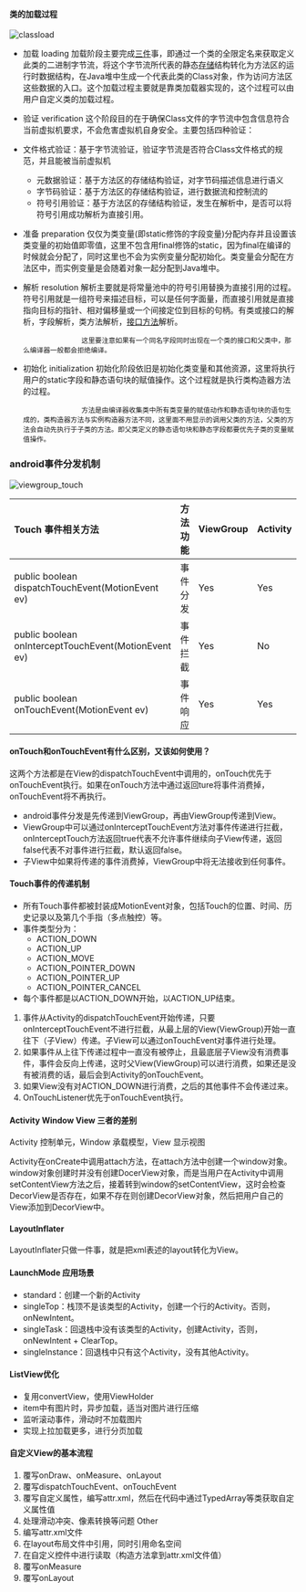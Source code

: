 #### 类的加载过程
   ![classload](E:\Blog\res\classload.jpg)

-    加载 loading
        加载阶段主要完成[三件](http://www.chinabyte.com/keyword/%E4%B8%89%E4%BB%B6/)事，即通过一个类的全限定名来获取定义此类的二进制字节流，将这个字节流所代表的静态[存储](http://storage.chinabyte.com/)结构转化为方法区的运行时数据结构，在Java堆中生成一个代表此类的Class对象，作为访问方法区这些数据的入口。这个加载过程主要就是靠类加载器实现的，这个过程可以由用户自定义类的加载过程。

-    验证 verification
                    这个阶段目的在于确保Class文件的字节流中包含信息符合当前虚拟机要求，不会危害虚拟机自身安全。主要包括四种验证：

-    文件格式验证：基于字节流验证，验证字节流是否符合Class文件格式的规范，并且能被当前虚拟机
     - 元数据验证：基于方法区的存储结构验证，对字节码描述信息进行语义
     - 字节码验证：基于方法区的存储结构验证，进行数据流和控制流的
     - 符号引用验证：基于方法区的存储结构验证，发生在解析中，是否可以将符号引用成功解析为直接引用。

-    准备 preparation
                    仅仅为类变量(即static修饰的字段变量)分配内存并且设置该类变量的初始值即零值，这里不包含用final修饰的static，因为final在编译的时候就会分配了，同时这里也不会为实例变量分配初始化。类变量会分配在方法区中，而实例变量是会随着对象一起分配到Java堆中。

-    解析 resolution
                    解析主要就是将常量池中的符号引用替换为直接引用的过程。符号引用就是一组符号来描述目标，可以是任何字面量，而直接引用就是直接指向目标的指针、相对偏移量或一个间接定位到目标的句柄。有类或接口的解析，字段解析，类方法解析，[接口方法](http://www.chinabyte.com/keyword/%E6%8E%A5%E5%8F%A3%E6%96%B9%E6%B3%95/)解析。

                    　　这里要注意如果有一个同名字段同时出现在一个类的接口和父类中，那么编译器一般都会拒绝编译。

-    初始化 initialization
                    初始化阶段依旧是初始化类变量和其他资源，这里将执行用户的static字段和静态语句块的赋值操作。这个过程就是执行类构造器方法的过程。

                    　　方法是由编译器收集类中所有类变量的赋值动作和静态语句块的语句生成的，类构造器方法与实例构造器方法不同，这里面不用显示的调用父类的方法，父类的方法会自动先执行于子类的方法。即父类定义的静态语句块和静态字段都要优先子类的变量赋值操作。


### android事件分发机制

![viewgroup_touch](E:\Blog\res\viewgroup_touch.png)

| Touch 事件相关方法                             | 方法功能 | ViewGroup | Activity |
| :--------------------------------------- | ---- | --------- | -------- |
| public boolean dispatchTouchEvent(MotionEvent ev) | 事件分发 | Yes       | Yes      |
| public boolean onInterceptTouchEvent(MotionEvent ev) | 事件拦截 | Yes       | No       |
| public boolean onTouchEvent(MotionEvent ev) | 事件响应 | Yes       | Yes      |

#### onTouch和onTouchEvent有什么区别，又该如何使用？

这两个方法都是在View的dispatchTouchEvent中调用的，onTouch优先于onTouchEvent执行。如果在onTouch方法中通过返回ture将事件消费掉，onTouchEvent将不再执行。

- android事件分发是先传递到ViewGroup，再由ViewGroup传递到View。
- ViewGroup中可以通过onInterceptTouchEvent方法对事件传递进行拦截，onInterceptTouch方法返回true代表不允许事件继续向子View传递，返回false代表不对事件进行拦截，默认返回false。
- 子View中如果将传递的事件消费掉，ViewGroup中将无法接收到任何事件。

#### Touch事件的传递机制
- 所有Touch事件都被封装成MotionEvent对象，包括Touch的位置、时间、历史记录以及第几个手指（多点触控）等。
- 事件类型分为：
  - ACTION_DOWN
  - ACTION_UP
  - ACTION_MOVE
  - ACTION_POINTER_DOWN
  - ACTION_POINTER_UP
  - ACTION_POINTER_CANCEL
- 每个事件都是以ACTION_DOWN开始，以ACTION_UP结束。

1. 事件从Activity的dispatchTouchEvent开始传递，只要onInterceptTouchEvent不进行拦截，从最上层的View(ViewGroup)开始一直往下（子View）传递。子View可以通过onTouchEvent对事件进行处理。
2. 如果事件从上往下传递过程中一直没有被停止，且最底层子View没有消费事件，事件会反向上传递，这时父View(ViewGroup)可以进行消费，如果还是没有被消费的话，最后会到Activity的onTouchEvent。
3. 如果View没有对ACTION_DOWN进行消费，之后的其他事件不会传递过来。
4. OnTouchListener优先于onTouchEvent执行。

#### Activity Window View 三者的差别
Activity 控制单元，Window 承载模型，View 显示视图

Activity在onCreate中调用attach方法，在attach方法中创建一个window对象。window对象创建时并没有创建DocerView对象，而是当用户在Activity中调用setContentView方法之后，接着转到window的setContentView，这时会检查DecorView是否存在，如果不存在则创建DecorView对象，然后把用户自己的View添加到DecorView中。

#### LayoutInflater
LayoutInflater只做一件事，就是把xml表述的layout转化为View。

#### LaunchMode 应用场景
- standard：创建一个新的Activity
- singleTop：栈顶不是该类型的Activity，创建一个行的Activity。否则，onNewIntent。
- singleTask：回退栈中没有该类型的Activity，创建Activity，否则，onNewIntent + ClearTop。
- singleInstance：回退栈中只有这个Activity，没有其他Activity。


#### ListView优化
- 复用convertView，使用ViewHolder
- item中有图片时，异步加载，适当对图片进行压缩
- 监听滚动事件，滑动时不加载图片
- 实现上拉加载更多，进行分页加载

#### 自定义View的基本流程
1. 覆写onDraw、onMeasure、onLayout
2. 覆写dispatchTouchEvent、onTouchEvent
3. 覆写自定义属性，编写attr.xml，然后在代码中通过TypedArray等类获取自定义属性值
4. 处理滑动冲突、像素转换等问题
   Other
5. 编写attr.xml文件
6. 在layout布局文件中引用，同时引用命名空间
7. 在自定义控件中进行读取（构造方法拿到attr.xml文件值）
8. 覆写onMeasure
9. 覆写onLayout